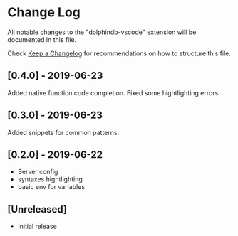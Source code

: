 # Change Log

All notable changes to the "dolphindb-vscode" extension will be documented in this file.

Check [Keep a Changelog](http://keepachangelog.com/) for recommendations on how to structure this file.


## [0.4.0] - 2019-06-23

Added native function code completion.
Fixed some hightlighting errors.


## [0.3.0] - 2019-06-23

Added snippets for common patterns.


## [0.2.0] - 2019-06-22

- Server config
- syntaxes hightlighting
- basic env for variables

## [Unreleased]

- Initial release